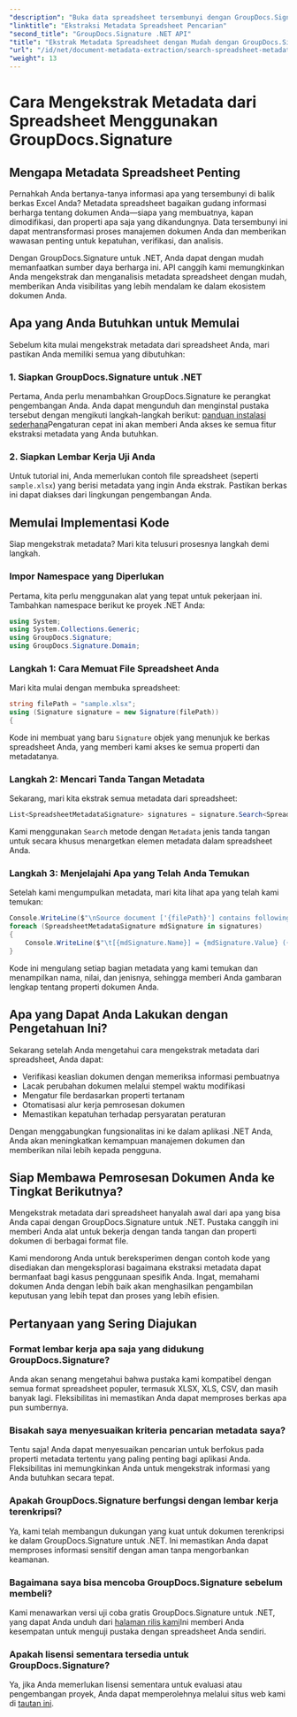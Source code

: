 ```yaml
---
"description": "Buka data spreadsheet tersembunyi dengan GroupDocs.Signature untuk .NET. Ekstrak metadata dengan mudah untuk meningkatkan manajemen dokumen dan pengambilan keputusan."
"linktitle": "Ekstraksi Metadata Spreadsheet Pencarian"
"second_title": "GroupDocs.Signature .NET API"
"title": "Ekstrak Metadata Spreadsheet dengan Mudah dengan GroupDocs.Signature"
"url": "/id/net/document-metadata-extraction/search-spreadsheet-metadata-extraction/"
"weight": 13
---
```


# Cara Mengekstrak Metadata dari Spreadsheet Menggunakan GroupDocs.Signature

## Mengapa Metadata Spreadsheet Penting

Pernahkah Anda bertanya-tanya informasi apa yang tersembunyi di balik berkas Excel Anda? Metadata spreadsheet bagaikan gudang informasi berharga tentang dokumen Anda—siapa yang membuatnya, kapan dimodifikasi, dan properti apa saja yang dikandungnya. Data tersembunyi ini dapat mentransformasi proses manajemen dokumen Anda dan memberikan wawasan penting untuk kepatuhan, verifikasi, dan analisis.

Dengan GroupDocs.Signature untuk .NET, Anda dapat dengan mudah memanfaatkan sumber daya berharga ini. API canggih kami memungkinkan Anda mengekstrak dan menganalisis metadata spreadsheet dengan mudah, memberikan Anda visibilitas yang lebih mendalam ke dalam ekosistem dokumen Anda.

## Apa yang Anda Butuhkan untuk Memulai

Sebelum kita mulai mengekstrak metadata dari spreadsheet Anda, mari pastikan Anda memiliki semua yang dibutuhkan:

### 1. Siapkan GroupDocs.Signature untuk .NET

Pertama, Anda perlu menambahkan GroupDocs.Signature ke perangkat pengembangan Anda. Anda dapat mengunduh dan menginstal pustaka tersebut dengan mengikuti langkah-langkah berikut: [panduan instalasi sederhana](https://tutorials.groupdocs.com/signature/net/)Pengaturan cepat ini akan memberi Anda akses ke semua fitur ekstraksi metadata yang Anda butuhkan.

### 2. Siapkan Lembar Kerja Uji Anda

Untuk tutorial ini, Anda memerlukan contoh file spreadsheet (seperti `sample.xlsx`) yang berisi metadata yang ingin Anda ekstrak. Pastikan berkas ini dapat diakses dari lingkungan pengembangan Anda.

## Memulai Implementasi Kode

Siap mengekstrak metadata? Mari kita telusuri prosesnya langkah demi langkah.

### Impor Namespace yang Diperlukan

Pertama, kita perlu menggunakan alat yang tepat untuk pekerjaan ini. Tambahkan namespace berikut ke proyek .NET Anda:

```csharp
using System;
using System.Collections.Generic;
using GroupDocs.Signature;
using GroupDocs.Signature.Domain;
```

### Langkah 1: Cara Memuat File Spreadsheet Anda

Mari kita mulai dengan membuka spreadsheet:

```csharp
string filePath = "sample.xlsx";
using (Signature signature = new Signature(filePath))
{
```

Kode ini membuat yang baru `Signature` objek yang menunjuk ke berkas spreadsheet Anda, yang memberi kami akses ke semua properti dan metadatanya.

### Langkah 2: Mencari Tanda Tangan Metadata

Sekarang, mari kita ekstrak semua metadata dari spreadsheet:

```csharp
List<SpreadsheetMetadataSignature> signatures = signature.Search<SpreadsheetMetadataSignature>(SignatureType.Metadata);
```

Kami menggunakan `Search` metode dengan `Metadata` jenis tanda tangan untuk secara khusus menargetkan elemen metadata dalam spreadsheet Anda.

### Langkah 3: Menjelajahi Apa yang Telah Anda Temukan

Setelah kami mengumpulkan metadata, mari kita lihat apa yang telah kami temukan:

```csharp
Console.WriteLine($"\nSource document ['{filePath}'] contains following signatures.");
foreach (SpreadsheetMetadataSignature mdSignature in signatures)
{
    Console.WriteLine($"\t[{mdSignature.Name}] = {mdSignature.Value} ({mdSignature.Type})");
}
```

Kode ini mengulang setiap bagian metadata yang kami temukan dan menampilkan nama, nilai, dan jenisnya, sehingga memberi Anda gambaran lengkap tentang properti dokumen Anda.

## Apa yang Dapat Anda Lakukan dengan Pengetahuan Ini?

Sekarang setelah Anda mengetahui cara mengekstrak metadata dari spreadsheet, Anda dapat:

- Verifikasi keaslian dokumen dengan memeriksa informasi pembuatnya
- Lacak perubahan dokumen melalui stempel waktu modifikasi
- Mengatur file berdasarkan properti tertanam
- Otomatisasi alur kerja pemrosesan dokumen
- Memastikan kepatuhan terhadap persyaratan peraturan

Dengan menggabungkan fungsionalitas ini ke dalam aplikasi .NET Anda, Anda akan meningkatkan kemampuan manajemen dokumen dan memberikan nilai lebih kepada pengguna.

## Siap Membawa Pemrosesan Dokumen Anda ke Tingkat Berikutnya?

Mengekstrak metadata dari spreadsheet hanyalah awal dari apa yang bisa Anda capai dengan GroupDocs.Signature untuk .NET. Pustaka canggih ini memberi Anda alat untuk bekerja dengan tanda tangan dan properti dokumen di berbagai format file.

Kami mendorong Anda untuk bereksperimen dengan contoh kode yang disediakan dan mengeksplorasi bagaimana ekstraksi metadata dapat bermanfaat bagi kasus penggunaan spesifik Anda. Ingat, memahami dokumen Anda dengan lebih baik akan menghasilkan pengambilan keputusan yang lebih tepat dan proses yang lebih efisien.

## Pertanyaan yang Sering Diajukan

### Format lembar kerja apa saja yang didukung GroupDocs.Signature?

Anda akan senang mengetahui bahwa pustaka kami kompatibel dengan semua format spreadsheet populer, termasuk XLSX, XLS, CSV, dan masih banyak lagi. Fleksibilitas ini memastikan Anda dapat memproses berkas apa pun sumbernya.

### Bisakah saya menyesuaikan kriteria pencarian metadata saya?

Tentu saja! Anda dapat menyesuaikan pencarian untuk berfokus pada properti metadata tertentu yang paling penting bagi aplikasi Anda. Fleksibilitas ini memungkinkan Anda untuk mengekstrak informasi yang Anda butuhkan secara tepat.

### Apakah GroupDocs.Signature berfungsi dengan lembar kerja terenkripsi?

Ya, kami telah membangun dukungan yang kuat untuk dokumen terenkripsi ke dalam GroupDocs.Signature untuk .NET. Ini memastikan Anda dapat memproses informasi sensitif dengan aman tanpa mengorbankan keamanan.

### Bagaimana saya bisa mencoba GroupDocs.Signature sebelum membeli?

Kami menawarkan versi uji coba gratis GroupDocs.Signature untuk .NET, yang dapat Anda unduh dari [halaman rilis kami](https://releases.groupdocs.com/)Ini memberi Anda kesempatan untuk menguji pustaka dengan spreadsheet Anda sendiri.

### Apakah lisensi sementara tersedia untuk GroupDocs.Signature?

Ya, jika Anda memerlukan lisensi sementara untuk evaluasi atau pengembangan proyek, Anda dapat memperolehnya melalui situs web kami di [tautan ini](https://purchase.groupdocs.com/temporary-license/).